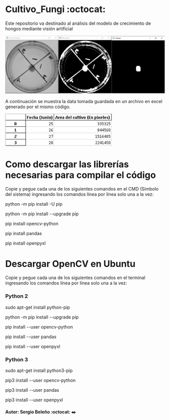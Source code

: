# Cultivo_Fungi :octocat:
Este repositorio va destinado al análisis del modelo de crecimiento de hongos mediante visión artificial 

<img src="Cultivo.PNG" />

A continuación se muestra la data tomada guardada en un archivo en excel generado por el mismo código.

<img src="Data.PNG" />

# Como descargar las librerías necesarias para compilar el código
Copie y pegue cada una de los siguientes comandos en el CMD (Símbolo del sistema) ingresando los comandos línea por línea solo una a la vez:

python -m pip install -U pip

python -m pip install --upgrade pip

pip install opencv-python

pip install pandas

pip install openpyxl

# Descargar OpenCV en Ubuntu
Copie y pegue cada una de los siguientes comandos en el terminal ingresando los comandos línea por línea solo una a la vez:

### Python 2

sudo apt-get install python-pip

python -m pip install --upgrade pip

pip install --user opencv-python

pip install --user pandas

pip install --user openpyxl

### Python 3

sudo apt-get install python3-pip

pip3 install --user opencv-python

pip3 install --user pandas

pip3 install --user openpyxl

####

#### Autor: Sergio Beleño :octocat: ✒️
